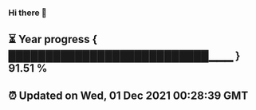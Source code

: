 ### Hi there 👋
⏳ Year progress { ███████████████████████████▁▁▁ } 91.51 %
---
⏰ Updated on Wed, 01 Dec 2021 00:28:39 GMT
---
